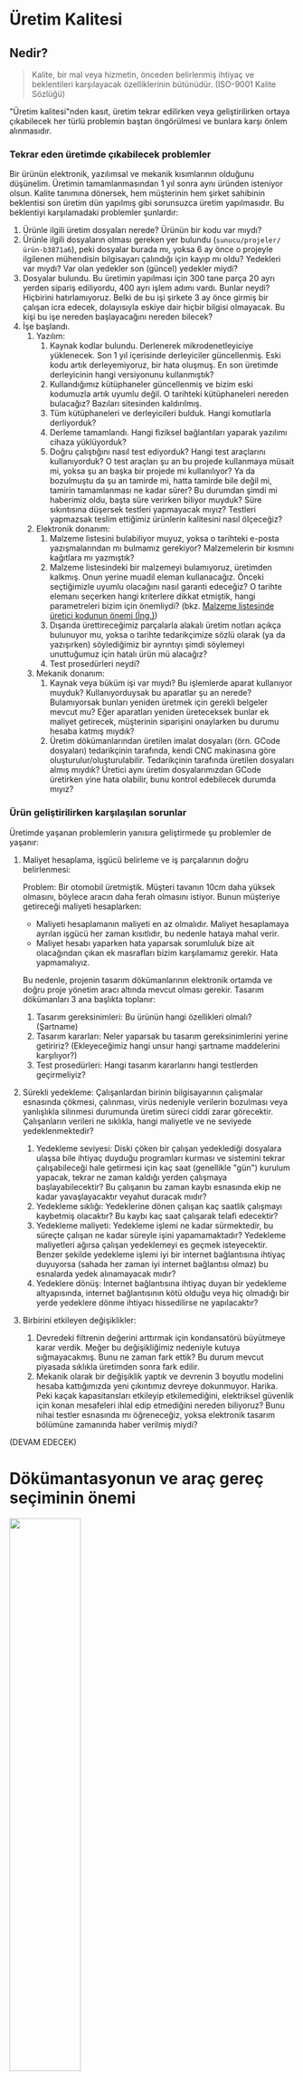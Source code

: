 # Üretim Kalitesi

## Nedir?

> Kalite, bir mal veya hizmetin, önceden belirlenmiş ihtiyaç ve beklentileri karşılayacak özelliklerinin bütünüdür. (ISO-9001 Kalite Sözlüğü)

"Üretim kalitesi"nden kasıt, üretim tekrar edilirken veya geliştirilirken ortaya çıkabilecek her türlü problemin baştan öngörülmesi ve bunlara karşı önlem alınmasıdır. 

### Tekrar eden üretimde çıkabilecek problemler

Bir ürünün elektronik, yazılımsal ve mekanik kısımlarının olduğunu düşünelim. Üretimin tamamlanmasından 1 yıl sonra aynı üründen isteniyor olsun. Kalite tanımına dönersek, hem müşterinin hem şirket sahibinin beklentisi son üretim dün yapılmış gibi sorunsuzca üretim yapılmasıdır. Bu beklentiyi karşılamadaki problemler şunlardır: 

1. Ürünle ilgili üretim dosyaları nerede? Ürünün bir kodu var mıydı?
2. Ürünle ilgili dosyaların olması gereken yer bulundu (`sunucu/projeler/ürün-b3871a6`), peki dosyalar burada mı, yoksa 6 ay önce o projeyle ilgilenen mühendisin bilgisayarı çalındığı için kayıp mı oldu? Yedekleri var mıydı? Var olan yedekler son (güncel) yedekler miydi?
3. Dosyalar bulundu. Bu üretimin yapılması için 300 tane parça 20 ayrı yerden sipariş ediliyordu, 400 ayrı işlem adımı vardı. Bunlar neydi? Hiçbirini hatırlamıyoruz. Belki de bu işi şirkete 3 ay önce girmiş bir çalışan icra edecek, dolayısıyla eskiye dair hiçbir bilgisi olmayacak. Bu kişi bu işe nereden başlayacağını nereden bilecek? 
4. İşe başlandı. 
    1. Yazılım:
        1. Kaynak kodlar bulundu. Derlenerek mikrodenetleyiciye yüklenecek. Son 1 yıl içerisinde derleyiciler güncellenmiş. Eski kodu artık derleyemiyoruz, bir hata oluşmuş. En son üretimde derleyicinin hangi versiyonunu kullanmıştık? 
        2. Kullandığımız kütüphaneler güncellenmiş ve bizim eski kodumuzla artık uyumlu değil. O tarihteki kütüphaneleri nereden bulacağız? Bazıları sitesinden kaldırılmış. 
        3. Tüm kütüphaneleri ve derleyicileri bulduk. Hangi komutlarla derliyorduk? 
        4. Derleme tamamlandı. Hangi fiziksel bağlantıları yaparak yazılımı cihaza yüklüyorduk?
        5. Doğru çalıştığını nasıl test ediyorduk? Hangi test araçlarını kullanıyorduk? O test araçları şu an bu projede kullanmaya müsait mi, yoksa şu an başka bir projede mi kullanılıyor? Ya da bozulmuştu da şu an tamirde mi, hatta tamirde bile değil mi, tamirin tamamlanması ne kadar sürer? Bu durumdan şimdi mi haberimiz oldu, başta süre verirken biliyor muyduk? Süre sıkıntısına düşersek testleri yapmayacak mıyız? Testleri yapmazsak teslim ettiğimiz ürünlerin kalitesini nasıl ölçeceğiz?
    2. Elektronik donanım:
        1. Malzeme listesini bulabiliyor muyuz, yoksa o tarihteki e-posta yazışmalarından mı bulmamız gerekiyor? Malzemelerin bir kısmını kağıtlara mı yazmıştık?
        2. Malzeme listesindeki bir malzemeyi bulamıyoruz, üretimden kalkmış. Onun yerine muadil eleman kullanacağız. Önceki seçtiğimizle uyumlu olacağını nasıl garanti edeceğiz? O tarihte elemanı seçerken hangi kriterlere dikkat etmiştik, hangi parametreleri bizim için önemliydi? (bkz. [Malzeme listesinde üretici kodunun önemi (İng.)](https://electronics.stackexchange.com/q/539726/20285))
        3. Dışarıda ürettireceğimiz parçalarla alakalı üretim notları açıkça bulunuyor mu, yoksa o tarihte tedarikçimize sözlü olarak (ya da yazışırken) söylediğimiz bir ayrıntıyı şimdi söylemeyi unuttuğumuz için hatalı ürün mü alacağız? 
        4. Test prosedürleri neydi? 
    3. Mekanik donanım:
        1. Kaynak veya büküm işi var mıydı? Bu işlemlerde aparat kullanıyor muyduk? Kullanıyorduysak bu aparatlar şu an nerede? Bulamıyorsak bunları yeniden üretmek için gerekli belgeler mevcut mu? Eğer aparatları yeniden üreteceksek bunlar ek maliyet getirecek, müşterinin siparişini onaylarken bu durumu hesaba katmış mıydık?
        2. Üretim dökümanlarından üretilen imalat dosyaları (örn. GCode dosyaları) tedarikçinin tarafında, kendi CNC makinasına göre oluşturulur/oluşturulabilir. Tedarikçinin tarafında üretilen dosyaları almış mıydık? Üretici aynı üretim dosyalarımızdan GCode üretirken yine hata olabilir, bunu kontrol edebilecek durumda mıyız?
    
    
### Ürün geliştirilirken karşılaşılan sorunlar

Üretimde yaşanan problemlerin yanısıra geliştirmede şu problemler de yaşanır: 

1. Maliyet hesaplama, işgücü belirleme ve iş parçalarının doğru belirlenmesi:

    Problem: Bir otomobil üretmiştik. Müşteri tavanın 10cm daha yüksek olmasını, böylece aracın daha ferah olmasını istiyor. Bunun müşteriye getireceği maliyeti hesaplarken: 

      * Maliyeti hesaplamanın maliyeti en az olmalıdır. Maliyet hesaplamaya ayrılan işgücü her zaman kısıtlıdır, bu nedenle hataya mahal verir.
      * Maliyet hesabı yaparken hata yaparsak sorumluluk bize ait olacağından çıkan ek masrafları bizim karşılamamız gerekir. Hata yapmamalıyız. 

    Bu nedenle, projenin tasarım dökümanlarının elektronik ortamda ve doğru proje yönetim aracı altında mevcut olması gerekir. Tasarım dökümanları 3 ana başlıkta toplanır:
    1. Tasarım gereksinimleri: Bu ürünün hangi özellikleri olmalı? (Şartname)
    2. Tasarım kararları: Neler yaparsak bu tasarım gereksinimlerini yerine getiririz? (Ekleyeceğimiz hangi unsur hangi şartname maddelerini karşılıyor?)
    3. Test prosedürleri: Hangi tasarım kararlarını hangi testlerden geçirmeliyiz?
    
2. Sürekli yedekleme: Çalışanlardan birinin bilgisayarının çalışmalar esnasında çökmesi, çalınması, virüs nedeniyle verilerin bozulması veya yanlışlıkla silinmesi durumunda üretim süreci ciddi zarar görecektir. Çalışanların verileri ne sıklıkla, hangi maliyetle ve ne seviyede yedeklenmektedir? 
    1. Yedekleme seviyesi: Diski çöken bir çalışan yedeklediği dosyalara ulaşsa bile ihtiyaç duyduğu programları kurması ve sistemini tekrar çalışabileceği hale getirmesi için kaç saat (genellikle "gün") kurulum yapacak, tekrar ne zaman kaldığı yerden çalışmaya başlayabilecektir? Bu çalışanın bu zaman kaybı esnasında ekip ne kadar yavaşlayacaktır veyahut duracak mıdır? 
    2. Yedekleme sıklığı: Yedeklerine dönen çalışan kaç saatlik çalışmayı kaybetmiş olacaktır? Bu kaybı kaç saat çalışarak telafi edecektir?
    3. Yedekleme maliyeti: Yedekleme işlemi ne kadar sürmektedir, bu süreçte çalışan ne kadar süreyle işini yapamamaktadır? Yedekleme maliyetleri ağırsa çalışan yedeklemeyi es geçmek isteyecektir. Benzer şekilde yedekleme işlemi iyi bir internet bağlantısına ihtiyaç duyuyorsa (sahada her zaman iyi internet bağlantısı olmaz) bu esnalarda yedek alınamayacak mıdır? 
    4. Yedeklere dönüş: İnternet bağlantısına ihtiyaç duyan bir yedekleme altyapısında, internet bağlantısının kötü olduğu veya hiç olmadığı bir yerde yedeklere dönme ihtiyacı hissedilirse ne yapılacaktır?
    
3. Birbirini etkileyen değişiklikler: 

    1. Devredeki filtrenin değerini arttırmak için kondansatörü büyütmeye karar verdik. Meğer bu değişikliğimiz nedeniyle kutuya sığmayacakmış. Bunu ne zaman fark ettik? Bu durum mevcut piyasada sıklıkla üretimden sonra fark edilir. 
    2. Mekanik olarak bir değişiklik yaptık ve devrenin 3 boyutlu modelini hesaba kattığımızda yeni çıkıntımız devreye dokunmuyor. Harika. Peki kaçak kapasitansları etkileyip etkilemediğini, elektriksel güvenlik için konan mesafeleri ihlal edip etmediğini nereden biliyoruz? Bunu nihai testler esnasında mı öğreneceğiz, yoksa elektronik tasarım bölümüne zamanında haber verilmiş miydi? 
    
(DEVAM EDECEK)
        
# Dökümantasyonun ve araç gereç seçiminin önemi 

[<img src="http://i3.ytimg.com/vi/bYNEdhxP6U0/hqdefault.jpg" width="50%" />](https://youtu.be/bYNEdhxP6U0)

Doğru araçlar kullanılmazsa ve/veya yeteri kadar pratik yapılmazsa birimler arasındaki iletişim çok ağırlaşır. Yukarıda komedisi yapılan durum gerçekte sıklıkla (çok sıklıkla) yaşanmaktadır. 

Peki üretim esnasında ortaya çıkan böylesi değişiklikleri hangi yöntemleri izleyerek uygularsak o değişiklikleri hem belgelendirmeye zaman maliyeti eklemeksizin dahil edebilir, hem de belirlenmiş test prosedürlerimizden de geçirebiliriz? 
